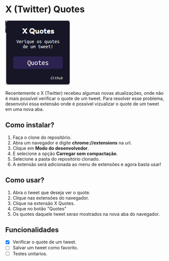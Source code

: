 # X (Twitter) Quotes
<img src="/public/x-quotes.png" alt="image da extensão">
<p>
  Recentemente o X (Twitter) recebeu algumas novas atualizações, onde não é mais possível
  verificar o quote de um tweet. Para resolver esse problema, desenvolvi essa extensão
  onde é possível vizualizar o quote de um tweet em uma nova aba.
</p>

## Como instalar?
1. Faça o clone do repositório.
2. Abra um navegador e digite **chrome://extensions** na url.
3. Clique em **Modo do desenvolvedor**.
4. E selecione a opção **Carregar sem compactação**.
5. Selecione a pasta do repositório clonado.
6. A extensão será adicionada ao menu de extensões e agora basta usar!

## Como usar?
1. Abra o tweet que deseja ver o quote.
2. Clique nas extensões do navegador.
3. Clique na extensão X Quotes.
4. Clique no botão "Quotes"
5. Os quotes daquele tweet serao mostrados na nova aba do navegador.

## Funcionalidades
- [x] Verificar o quote de um tweet.
- [ ] Salvar um tweet como favorito.
- [ ] Testes unitarios.